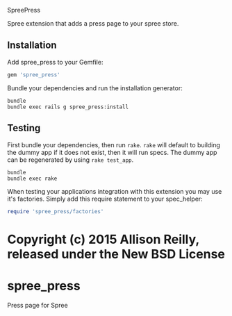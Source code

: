 SpreePress

Spree extension that adds a press page to your spree store.

Installation
------------

Add spree_press to your Gemfile:

```ruby
gem 'spree_press'
```

Bundle your dependencies and run the installation generator:

```shell
bundle
bundle exec rails g spree_press:install
```

Testing
-------

First bundle your dependencies, then run `rake`. `rake` will default to building the dummy app if it does not exist, then it will run specs. The dummy app can be regenerated by using `rake test_app`.

```shell
bundle
bundle exec rake
```

When testing your applications integration with this extension you may use it's factories.
Simply add this require statement to your spec_helper:

```ruby
require 'spree_press/factories'
```

Copyright (c) 2015 Allison Reilly, released under the New BSD License
=======
# spree_press
Press page for Spree
